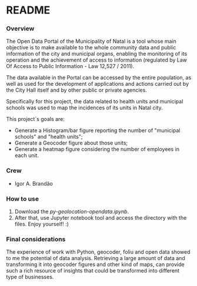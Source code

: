 # README #

### Overview ###

The Open Data Portal of the Municipality of Natal is a tool whose main objective is to make available to the whole community data and public information of the city and municipal organs, enabling the monitoring of its operation and the achievement of access to information (regulated by Law Of Access to Public Information - Law 12,527 / 2011).

The data available in the Portal can be accessed by the entire population, as well as used for the development of applications and actions carried out by the City Hall itself and by other public or private agencies.

Specifically for this project, the data related to health units and municipal schools was used to map the incidences
of its units in Natal city.

This project´s goals are:

- Generate a Histogram/bar figure reporting the number of "municipal schools" and "health units";
- Generate a Geocoder figure about those units;
- Generate a heatmap figure considering the number of employees in each unit.

### Crew ###

* Igor A. Brandão

### How to use ###

1. Download the *py-geolocation-opendata.ipynb*. 
2. After that, use Jupyter notebook tool and access the directory with the files. Enjoy yourself! :)

### Final considerations ###

The experience of work with Python, geocoder, foliu and open data showed to me the potential of data analysis.
Retrieving a large amount of data and transforming it into geocoder figures and other kind of maps, can provide
such a rich resource of insights that could be transformed into different type of businesses.